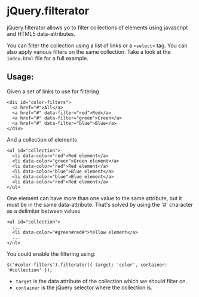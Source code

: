 jQuery.filterator
=================

jQuery.filterator allows yo to filter collections of elements using javascript and HTML5 data-attributes.

You can filter the collection using a list of links or a `<select>` tag. You can also apply various filters on the same collection.
Take a look at the `index.html` file for a full example.


Usage:
------

Given a set of links to use for filtering

    <div id="color-filters">
      <a href="#">All</a>
      <a href="#" data-filter="red">Red</a>
      <a href="#" data-filter="green">Green</a>
      <a href="#" data-filter="blue">Blue</a>
    </div>

And a collection of elements

    <ul id="collection">
      <li data-color="red">Red element</a>
      <li data-color="green">Green element</a>
      <li data-color="red">Red element</a>
      <li data-color="blue">Blue element</a>
      <li data-color="blue">Blue element</a>
      <li data-color="red">Red element</a>
    </ul>

One element can have more than one value to the same attribute, but it must be in the same data-attribute. That's solved by using the '#' character as a delimiter between values

    <ul id="collection">
      ...
      <li data-color="#green#red#">Yellow element</a>
      ...
    </ul>



You could enable the filtering using:

    $('#color-filters').filterator({ target: 'color', container: '#collection' });


* `target` is the data attribute of the collection which we should filter on.
* `container` is the jQuery selector where the collection is.




